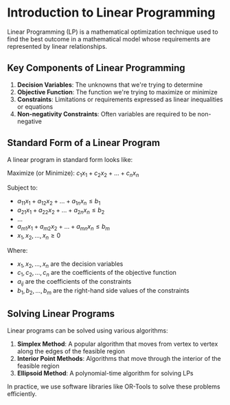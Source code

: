 # Introduction to Linear Programming

Linear Programming (LP) is a mathematical optimization technique used to find the best outcome in a mathematical model whose requirements are represented by linear relationships.

## Key Components of Linear Programming

1. **Decision Variables**: The unknowns that we're trying to determine
2. **Objective Function**: The function we're trying to maximize or minimize
3. **Constraints**: Limitations or requirements expressed as linear inequalities or equations
4. **Non-negativity Constraints**: Often variables are required to be non-negative

## Standard Form of a Linear Program

A linear program in standard form looks like:

Maximize (or Minimize): $c_1x_1 + c_2x_2 + ... + c_nx_n$

Subject to:
- $a_{11}x_1 + a_{12}x_2 + ... + a_{1n}x_n \leq b_1$
- $a_{21}x_1 + a_{22}x_2 + ... + a_{2n}x_n \leq b_2$
- ...
- $a_{m1}x_1 + a_{m2}x_2 + ... + a_{mn}x_n \leq b_m$
- $x_1, x_2, ..., x_n \geq 0$

Where:
- $x_1, x_2, ..., x_n$ are the decision variables
- $c_1, c_2, ..., c_n$ are the coefficients of the objective function
- $a_{ij}$ are the coefficients of the constraints
- $b_1, b_2, ..., b_m$ are the right-hand side values of the constraints

## Solving Linear Programs

Linear programs can be solved using various algorithms:
1. **Simplex Method**: A popular algorithm that moves from vertex to vertex along the edges of the feasible region
2. **Interior Point Methods**: Algorithms that move through the interior of the feasible region
3. **Ellipsoid Method**: A polynomial-time algorithm for solving LPs

In practice, we use software libraries like OR-Tools to solve these problems efficiently.
